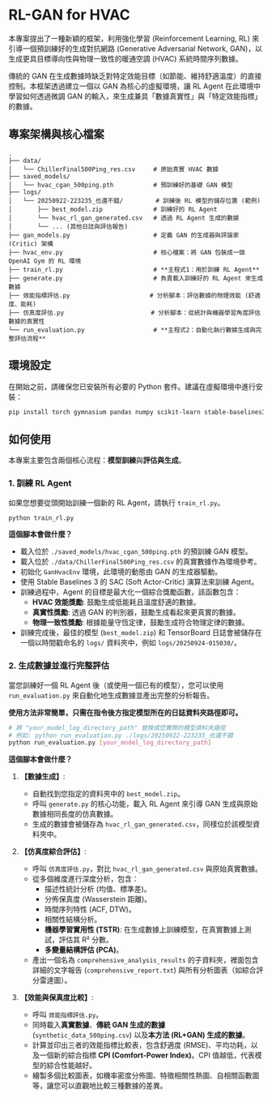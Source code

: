 # RL-GAN for HVAC

本專案提出了一種新穎的框架，利用強化學習 (Reinforcement Learning, RL) 來引導一個預訓練好的生成對抗網路 (Generative Adversarial Network, GAN)，以生成更具目標導向性與物理一致性的暖通空調 (HVAC) 系統時間序列數據。

傳統的 GAN 在生成數據時缺乏對特定效能目標（如節能、維持舒適溫度）的直接控制。本框架透過建立一個以 GAN 為核心的虛擬環境，讓 RL Agent 在此環境中學習如何透過微調 GAN 的輸入，來生成兼具「數據真實性」與「特定效能指標」的數據。

## 專案架構與核心檔案

```
.
├── data/
│   └── ChillerFinal500Ping_res.csv     # 原始真實 HVAC 數據
├── saved_models/
│   └── hvac_cgan_500ping.pth           # 預訓練好的基礎 GAN 模型
├── logs/
│   └── 20250922-223235_也還不錯/         # 訓練後 RL 模型的儲存位置 (範例)
│       ├── best_model.zip              # 訓練好的 RL Agent
│       └── hvac_rl_gan_generated.csv   # 透過 RL Agent 生成的數據
│       └── ... (其他日誌與評估報告)
├── gan_models.py                       # 定義 GAN 的生成器與評論家 (Critic) 架構
├── hvac_env.py                         # 核心檔案：將 GAN 包裝成一個 OpenAI Gym 的 RL 環境
├── train_rl.py                         # **主程式1：用於訓練 RL Agent**
├── generate.py                         # 負責載入訓練好的 RL Agent 來生成數據
├── 效能指標評估.py                      # 分析腳本：評估數據的物理效能 (舒適度、能耗)
├── 仿真度評估.py                        # 分析腳本：從統計與機器學習角度評估數據的真實性
└── run_evaluation.py                   # **主程式2：自動化執行數據生成與完整評估流程**
```

## 環境設定

在開始之前，請確保您已安裝所有必要的 Python 套件。建議在虛擬環境中進行安裝：

```bash
pip install torch gymnasium pandas numpy scikit-learn stable-baselines3 tqdm matplotlib seaborn statsmodels tabulate dtw-python
```

## 如何使用

本專案主要包含兩個核心流程：**模型訓練**與**評估與生成**。

### 1\. 訓練 RL Agent

如果您想要從頭開始訓練一個新的 RL Agent，請執行 `train_rl.py`。

```bash
python train_rl.py
```

**這個腳本會做什麼？**

  - 載入位於 `./saved_models/hvac_cgan_500ping.pth` 的預訓練 GAN 模型。
  - 載入位於 `./data/ChillerFinal500Ping_res.csv` 的真實數據作為環境參考。
  - 初始化 `GanHvacEnv` 環境，此環境的動態由 GAN 的生成器驅動。
  - 使用 Stable Baselines 3 的 SAC (Soft Actor-Critic) 演算法來訓練 Agent。
  - 訓練過程中，Agent 的目標是最大化一個綜合獎勵函數，該函數包含：
      - **HVAC 效能獎勵**: 鼓勵生成低能耗且溫度舒適的數據。
      - **真實性獎勵**: 透過 GAN 的判別器，鼓勵生成看起來更真實的數據。
      - **物理一致性獎勵**: 根據能量守恆定律，鼓勵生成符合物理定律的數據。
  - 訓練完成後，最佳的模型 (`best_model.zip`) 和 TensorBoard 日誌會被儲存在一個以時間戳命名的 `logs/` 資料夾中，例如 `logs/20250924-015030/`。

### 2\. 生成數據並進行完整評估

當您訓練好一個 RL Agent 後（或使用一個已有的模型），您可以使用 `run_evaluation.py` 來自動化地生成數據並產出完整的分析報告。

**使用方法非常簡單，只需在指令後方指定模型所在的日誌資料夾路徑即可。**

```bash
# 將 "your_model_log_directory_path" 替換成您實際的模型資料夾路徑
# 例如: python run_evaluation.py ./logs/20250922-223235_也還不錯
python run_evaluation.py [your_model_log_directory_path]
```

**這個腳本會做什麼？**

1.  **【數據生成】**:

      - 自動找到您指定的資料夾中的 `best_model.zip`。
      - 呼叫 `generate.py` 的核心功能，載入 RL Agent 來引導 GAN 生成與原始數據相同長度的仿真數據。
      - 生成的數據會被儲存為 `hvac_rl_gan_generated.csv`，同樣位於該模型資料夾中。

2.  **【仿真度綜合評估】**:

      - 呼叫 `仿真度評估.py`，對比 `hvac_rl_gan_generated.csv` 與原始真實數據。
      - 從多個維度進行深度分析，包含：
          - 描述性統計分析 (均值、標準差)。
          - 分佈保真度 (Wasserstein 距離)。
          - 時間序列特性 (ACF, DTW)。
          - 相關性結構分析。
          - **機器學習實用性 (TSTR)**: 在生成數據上訓練模型，在真實數據上測試，評估其 R² 分數。
          - **多變量結構評估 (PCA)**。
      - 產出一個名為 `comprehensive_analysis_results` 的子資料夾，裡面包含詳細的文字報告 (`comprehensive_report.txt`) 與所有分析圖表（如綜合評分雷達圖）。

3.  **【效能與保真度比較】**:

      - 呼叫 `效能指標評估.py`。
      - 同時載入**真實數據**、**傳統 GAN 生成的數據** (`synthetic_data_500ping.csv`) 以及**本方法 (RL+GAN) 生成的數據**。
      - 計算並印出三者的效能指標比較表，包含舒適度 (RMSE)、平均功耗，以及一個新的綜合指標 **CPI (Comfort-Power Index)**。CPI 值越低，代表模型的綜合性能越好。
      - 繪製多個比較圖表，如機率密度分佈圖、特徵相關性熱圖、自相關函數圖等，讓您可以直觀地比較三種數據的差異。

